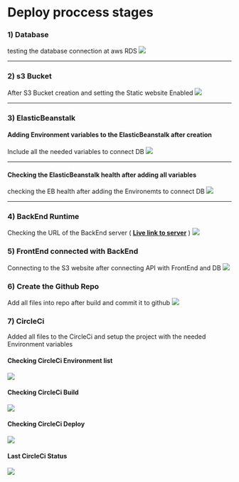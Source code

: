 # Deploy proccess stages

### 1) Database
testing the database connection at aws RDS
[![](https://github.com/Gooda97/udigram/blob/master/images/1.png)](https://github.com/Gooda97/udigram/blob/master/images/1.png)

----

### 2) s3 Bucket
After S3 Bucket creation and setting the Static website Enabled
[![](https://github.com/Gooda97/udigram/blob/master/images/2.png)](https://github.com/Gooda97/udigram/blob/master/images/2.png)

----

### 3) ElasticBeanstalk
#### Adding Environment variables to the ElasticBeanstalk after creation
Include all the needed variables to connect DB
[![](https://github.com/Gooda97/udigram/blob/master/images/3.png)](https://github.com/Gooda97/udigram/blob/master/images/3.png)

----

#### Checking the ElasticBeanstalk health after adding all variables
checking the EB health after adding the Environemts to connect DB
[![](https://github.com/Gooda97/udigram/blob/master/images/4.png)](https://github.com/Gooda97/udigram/blob/master/images/4.png)

----

### 4) BackEnd Runtime
Checking the URL of the BackEnd server ( **[Live link to server](http://udagram-api-dev.eba-q6dgcvjf.us-east-1.elasticbeanstalk.com/)** )
[![](https://github.com/Gooda97/udigram/blob/master/images/5.png)](https://github.com/Gooda97/udigram/blob/master/images/5.png)

### 5) FrontEnd connected with BackEnd
Connecting to the S3 website after connecting API with FrontEnd and DB
[![](https://github.com/Gooda97/udigram/blob/master/images/6.png)](https://github.com/Gooda97/udigram/blob/master/images/6.png)

### 6) Create the Github Repo
Add all files into repo after build and commit it to github 
[![](https://burham.ml/snp/07.png)](https://burham.ml/snp/07.png)

### 7) CircleCi
Added all files to the CircleCi and setup the project with the needed Environment variables
#### Checking CircleCi Environment list
[![](https://github.com/Gooda97/udigram/blob/master/images/8.png)](https://github.com/Gooda97/udigram/blob/master/images/8.png)

#### Checking CircleCi Build
[![](https://github.com/Gooda97/udigram/blob/master/images/9.png)](https://github.com/Gooda97/udigram/blob/master/images/9.png)

#### Checking CircleCi Deploy
[![](https://github.com/Gooda97/udigram/blob/master/images/10.png)](https://github.com/Gooda97/udigram/blob/master/images/10.png)

#### Last CircleCi Status
[![](https://github.com/Gooda97/udigram/blob/master/images/11.png)](https://github.com/Gooda97/udigram/blob/master/images/11.png)
